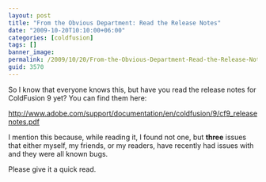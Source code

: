 ```yaml
---
layout: post
title: "From the Obvious Department: Read the Release Notes"
date: "2009-10-20T10:10:00+06:00"
categories: [coldfusion]
tags: []
banner_image: 
permalink: /2009/10/20/From-the-Obvious-Department-Read-the-Release-Notes
guid: 3570
---
```


So I know that everyone knows this, but have you read the release notes for ColdFusion 9 yet? You can find them here:

<a href="http://www.adobe.com/support/documentation/en/coldfusion/9/cf9_releasenotes.pdf">http://www.adobe.com/support/documentation/en/coldfusion/9/cf9_releasenotes.pdf</a>

I mention this because, while reading it, I found not one, but <b>three</b> issues that either myself, my friends, or my readers, have recently had issues with and they were all known bugs. 

Please give it a quick read.